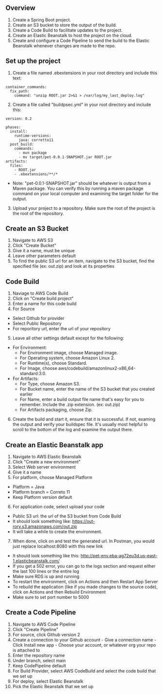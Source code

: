 ## Overview
1. Create a Spring Boot project.
2. Create an S3 bucket to store the output of the build.
3. Create a Code Build to facilitate updates to the project.
4. Create an Elastic Beanstalk to host the project on the cloud.
5. Create and configure a Code Pipeline to send the build to the Elastic Beanstalk whenever changes are made to the repo.


## Set up the project
1. Create a file named .ebextensions in your root directory and include this text:
```
container_commands:
  fix_path:
    command: "unzip ROOT.jar 2>&1 > /var/log/my_last_deploy.log"
```
2. Create a file called "buildpsec.yml" in your root directory and include this: 
```
version: 0.2

phases:
  install:
    runtime-versions:
      java: corretto11
  post_build:
    commands:
      - mvn package
      - mv target/pet-0.0.1-SNAPSHOT.jar ROOT.jar
artifacts:
  files:
    - ROOT.jar
    - .ebextensions/**/*
```
- Note: "pet-0.0.1-SNAPSHOT.jar" should be whatever is output from a Maven package. You can verify this by running a maven package command on your local computer and examining the target folder for the output.
3. Upload your project to a repository. Make sure the root of the project is the root of the repository. 

## Create an S3 Bucket
1. Navigate to AWS S3
2. Click "Create Bucket"
3. Give it a name, must be unique
4. Leave other parameters default
5. To find the public S3 url for an item, navigate to the S3 bucket, find the specified file (ex: out.zip) and look at its properties

## Code Build
1. Naviage to AWS Code Build
2. Click on "Create build project"
3. Enter a name for this code build
4. For Source
  - Select Github for provider
  - Select Public Repository
  - For reporitory url, enter the url of your repository
5. Leave all other settings default except for the following:
- For Environment:
  - For Environment image, choose Managed image.
  - For Operating system, choose Amazon Linux 2.
  - For Runtime(s), choose Standard.
  - For Image, choose aws/codebuild/amazonlinux2-x86_64-standard:3.0.
- For Artifacts:
  - For Type, choose Amazon S3.
  - For Bucket name, enter the name of the S3 bucket that you created earlier
  - For Name, enter a build output file name that's easy for you to remember. Include the .zip extension. (ex: out.zip)
  - For Artifacts packaging, choose Zip.
6. Create the build and start it, ensure that it is successful. If not, examing the output and verify your buildspec file. It's usually most helpful to scroll to the bottom of the log and examine the output there.

## Create an Elastic Beanstalk app
1. Navigate to AWS Elastic Beanstalk
2. Click "Create a new environment"
3. Select Web server environment
4. Give it a name
5. For platform, choose Managed Platform
  - Platform = Java
  - Platform branch = Correto 11
  - Keep Platform version default
6. For application code, select upload your code
  - Public S3 url: the url of the S3 bucket from Code Build
  - It should look something like: https://out-rory.s3.amazonaws.com/out.zip
  - It will take a while to create the environment.
7. When done, click on and test the generated url. In Postman, you would just replace localhost:8080 with this new link
  - It should look something like this: http://pet-env.eba-ag72eu3d.us-east-1.elasticbeanstalk.com/
  - If you get a 502 error, you can go to the logs section and request either the last 100 lines or the entire log
  - Make sure RDS is up and running
  - To restart the environment, click on Actions and then Restart App Server
  - To rebuild the application (like if you made changes to the source code), click on Actions and then Rebuild Environment
  - Make sure to set port number to 5000

  ## Create a Code Pipeline
  1. Navigate to AWS Code Pipeline
  2. Click "Create Pipeline"
  3. For source, click Github version 2
  4. Create a connection to your Github account
    - Give a connection name
    - Click Install new app
    - Choose your account, or whatever org your repo is attached to
  5. Enter the repository name
  6. Under branch, select main
  7. Keep CodePipeline default
  8. For Build Provider, select AWS CodeBuild and select the code build that we set up
  9. For deploy, select Elastic Beanstalk
  10. Pick the Elastic Beanstalk that we set up
